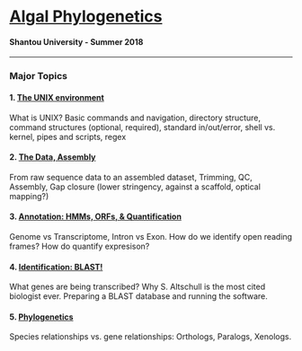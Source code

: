 # [Algal Phylogenetics](https://github.com/chazgoo/Shantou-2018/wiki) 
#### Shantou University - Summer 2018

----

### Major Topics

#### 1. [The UNIX environment](https://github.com/chazgoo/Shantou-2018/tree/master/UNIX)
What is UNIX? Basic commands and navigation, directory structure, command structures (optional, required), standard in/out/error, shell vs. kernel, pipes and scripts, regex

#### 2. [The Data, Assembly](https://github.com/chazgoo/Shantou-2018/tree/master/Assembly)
From raw sequence data to an assembled dataset, Trimming, QC, Assembly, Gap closure (lower stringency, against a scaffold, optical mapping?) 

#### 3. [Annotation: HMMs, ORFs, & Quantification](https://github.com/chazgoo/Shantou-2018/tree/master/Annotation)
Genome vs Transcriptome, Intron vs Exon. How do we identify open reading frames? How do quantify expresison? 

#### 4. [Identification: BLAST!](https://github.com/chazgoo/Shantou-2018/tree/master/Identification)
What genes are being transcribed? Why S. Altschull is the most cited biologist ever. Preparing a BLAST database and running the software. 

#### 5. [Phylogenetics](https://github.com/chazgoo/Shantou-2018/tree/master/Phylogenetics)
Species relationships vs. gene relationships: Orthologs, Paralogs, Xenologs. 



